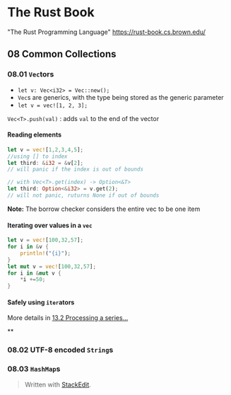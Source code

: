 # The Rust Book
"The Rust Programming Language"
https://rust-book.cs.brown.edu/

## 08 Common Collections

### 08.01 `Vec`tors
* `let v: Vec<i32> = Vec::new();`
* `Vec`s are generics, with the type being stored as the generic parameter
* `let v = vec![1, 2, 3];`

`Vec<T>.push(val)`
: adds `val` to the end of the vector

#### Reading elements
```rust
let v = vec![1,2,3,4,5];
//using [] to index
let third: &i32 = &v[2];
// will panic if the index is out of bounds

// with Vec<T>.get(index) -> Option<&T>
let third: Option<&i32> = v.get(2);
// will not panic, ruturns None if out of bounds
```
**Note:** The borrow checker considers the entire vec to be one item

#### Iterating over values in a `vec`
```rust
let v = vec![100,32,57];
for i in &v {
	println!("{i}");
}
let mut v = vec![100,32,57];
for i in &mut v {
	*i +=50;
}
```

#### Safely using `iter`ators
More details in [13.2 Processing a series...](https://rust-book.cs.brown.edu/ch13-02-iterators.html)

** 



### 08.02 UTF-8  encoded `String`s

### 08.03 `HashMap`s



> Written with [StackEdit](https://stackedit.io/).
<!--stackedit_data:
eyJoaXN0b3J5IjpbLTM4NzkyODY5LDEzMzMxNjA1NTEsLTI1OT
A3MzAyOSwxMjQzNjgzNzExXX0=
-->